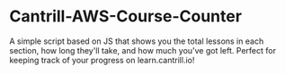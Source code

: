 # Cantrill-AWS-Course-Counter
 A simple script based on JS that shows you the total lessons in each section, how long they'll take, and how much you've got left. Perfect for keeping track of your progress on learn.cantrill.io!
